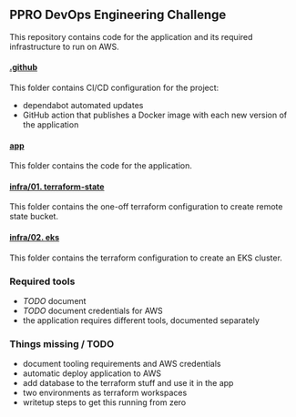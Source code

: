 ## PPRO DevOps Engineering Challenge

This repository contains code for the application and its required infrastructure to run on AWS.

#### [.github](./github/)

This folder contains CI/CD configuration for the project:
 - dependabot automated updates
 - GitHub action that publishes a Docker image with each new version of the application

#### [app](./app/)

This folder contains the code for the application.

#### [infra/01. terraform-state](./infra/01.%20terraform-state/)

This folder contains the one-off terraform configuration to create remote state bucket.

#### [infra/02. eks](./infra/02.%20eks/)

This folder contains the terraform configuration to create an EKS cluster.

### Required tools

 - *TODO* document
 - *TODO* document credentials for AWS
 - the application requires different tools, documented separately

### Things missing / TODO
- document tooling requirements and AWS credentials
- automatic deploy application to AWS 
- add database to the terraform stuff and use it in the app
- two environments as terraform workspaces
- writetup steps to get this running from zero
